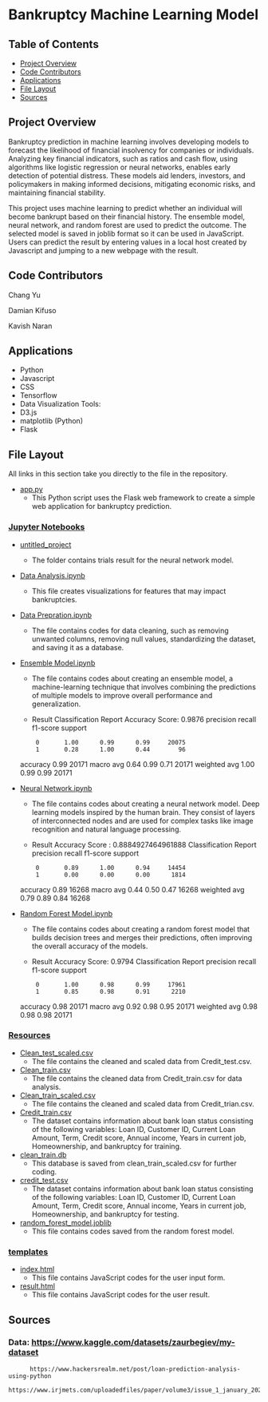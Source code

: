 # Bankruptcy Machine Learning Model 

## Table of Contents
- [Project Overview](#project-overview)
- [Code Contributors](#code-contributors)
- [Applications](#applications)
- [File Layout](#file-layout)
- [Sources](#sources)

## Project Overview
Bankruptcy prediction in machine learning involves developing models to forecast the likelihood of financial insolvency for companies or individuals. Analyzing key financial indicators, such as ratios and cash flow, using algorithms like logistic regression or neural networks, enables early detection of potential distress. These models aid lenders, investors, and policymakers in making informed decisions, mitigating economic risks, and maintaining financial stability.

This project uses machine learning to predict whether an individual will become bankrupt based on their financial history. The ensemble model, neural network, and random forest are used to predict the outcome. The selected model is saved in joblib format so it can be used in JavaScript. Users can predict the result by entering values in a local host created by Javascript and jumping to a new webpage with the result.

## Code Contributors

Chang Yu

Damian Kifuso

Kavish Naran 

## Applications

- Python
- Javascript
- CSS
- Tensorflow
- Data Visualization Tools:
- D3.js
- matplotlib (Python)
- Flask


##  File Layout
All links in this section take you directly to the file in the repository.

- [app.py](app.py)
    - This Python script uses the Flask web framework to create a simple web application for bankruptcy prediction. 


### [Jupyter Notebooks](jupyter-notebooks)
- [untitled_project](Tupyter-Notebooks/untitled_project)
    - The folder contains trials result for the neural network model.
- [Data Analysis.ipynb](Jupyter-Notebooks/data_analysis.ipynb)
    - This file creates visualizations for features that may impact bankruptcies.
- [Data Prepration.ipynb](jupyter_notebookss/data-prepration.ipynb)
    - The file contains codes for data cleaning, such as removing unwanted columns, removing null values, standardizing the dataset, and saving it as a database.
- [Ensemble Model.ipynb](jupyter_notebooks/ensemble-model.ipynb)
    - The file contains codes about creating an ensemble model, a machine-learning technique that involves combining the predictions of multiple models to improve overall performance and generalization.
    - Result
      Classification Report
      Accuracy Score: 0.9876
            precision    recall  f1-score   support

           0       1.00      0.99      0.99     20075
           1       0.28      1.00      0.44        96

    accuracy                           0.99     20171
   macro avg       0.64      0.99      0.71     20171
weighted avg       1.00      0.99      0.99     20171

- [Neural Network.ipynb](jupter_notebooks/neural-network.ipynb)
    - The file contains codes about creating a neural network model. Deep learning models inspired by the human brain. They consist of layers of interconnected nodes and are used for complex tasks like image recognition and natural language processing.
    - Result
      Accuracy Score : 0.8884927464961888
      Classification Report
              precision    recall  f1-score   support

           0       0.89      1.00      0.94     14454
           1       0.00      0.00      0.00      1814

    accuracy                           0.89     16268
   macro avg       0.44      0.50      0.47     16268
weighted avg       0.79      0.89      0.84     16268

- [Random Forest Model.ipynb](jupter_notebooks/random-forest-model.ipynb)
    - The file contains codes about creating a random forest model that builds decision trees and merges their predictions, often improving the overall accuracy of the models.
    - Result
      Accuracy Score: 0.9794
      Classification Report
              precision    recall  f1-score   support

           0       1.00      0.98      0.99     17961
           1       0.85      0.98      0.91      2210

    accuracy                           0.98     20171
    macro avg       0.92      0.98      0.95     20171
    weighted avg       0.98      0.98      0.98     20171

### [Resources](Resources)
- [Clean_test_scaled.csv](resources/clean_test_scaled.csv)
    - The file contains the cleaned and scaled data from Credit_test.csv.
- [Clean_train.csv](resources/clean_train.csv)
    - The file contains the cleaned data from Credit_train.csv for data analysis.
- [Clean_train_scaled.csv](resources/clean_train_scaled.csv)
    - The file contains the cleaned and scaled data from Credit_trian.csv.
- [Credit_train.csv](resources/credit_train.csv)
    - The dataset contains information about bank loan status consisting of the following variables: Loan ID, Customer ID, Current Loan Amount, Term, Credit score, Annual income, Years in current job, Homeownership, and bankruptcy for training.
- [clean_train.db](resources/clean_train.db)
    - This database is saved from clean_train_scaled.csv for further coding.
- [credit_test.csv](resources/credit_test.csv)
    - The dataset contains information about bank loan status consisting of the following variables: Loan ID, Customer ID, Current Loan Amount, Term, Credit score, Annual income, Years in current job, Homeownership, and bankruptcy for testing.
- [random_forest_model.joblib](resources/random_forest_model.joblib)
  - This file contains codes saved from the random forest model.
    
### [templates](templates)
- [index.html](templates/index.html)
  - This file contains JavaScript codes for the user input form.
- [result.html](templates/result.html)
  - This file contains JavaScript codes for the user result.
    
## Sources
### Data: https://www.kaggle.com/datasets/zaurbegiev/my-dataset
          https://www.hackersrealm.net/post/loan-prediction-analysis-using-python                 
          https://www.irjmets.com/uploadedfiles/paper/volume3/issue_1_january_2021/5540/1628083223.pdf
        
